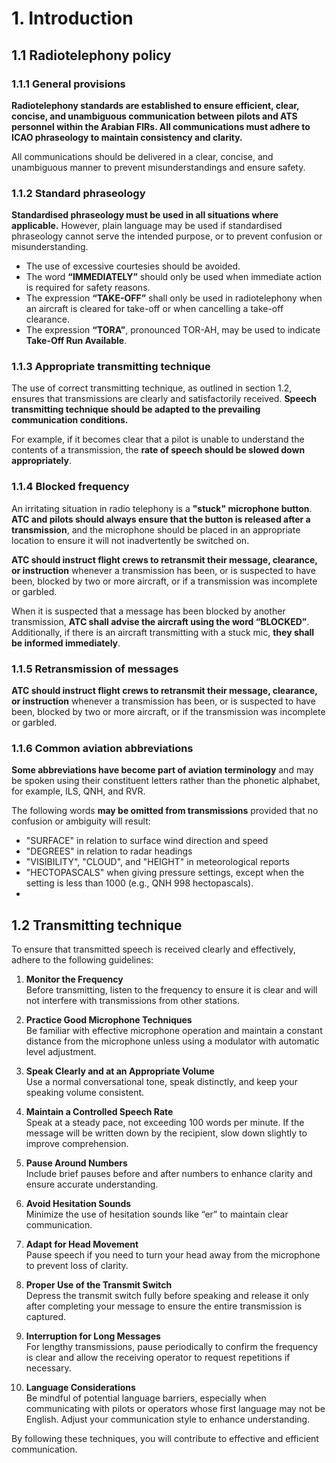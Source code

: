 # 1. Introduction
## 1.1 Radiotelephony policy
### 1.1.1 General provisions
**Radiotelephony standards are established to ensure efficient, clear, concise, and unambiguous communication between pilots and ATS personnel within the Arabian FIRs. All communications must adhere to ICAO phraseology to maintain consistency and clarity.**

All communications should be delivered in a clear, concise, and unambiguous manner to prevent misunderstandings and ensure safety.

### 1.1.2 Standard phraseology
**Standardised phraseology must be used in all situations where applicable.** However, plain language may be used if standardised phraseology cannot serve the intended purpose, or to prevent confusion or misunderstanding.

- The use of excessive courtesies should be avoided.
- The word **“IMMEDIATELY”** should only be used when immediate action is required for safety reasons.
- The expression **“TAKE-OFF”** shall only be used in radiotelephony when an aircraft is cleared for take-off or when cancelling a take-off clearance.
- The expression **“TORA”**, pronounced TOR-AH, may be used to indicate **Take-Off Run Available**.

### 1.1.3 Appropriate transmitting technique
The use of correct transmitting technique, as outlined in section 1.2, ensures that transmissions are clearly and satisfactorily received. **Speech transmitting technique should be adapted to the prevailing communication conditions.**

For example, if it becomes clear that a pilot is unable to understand the contents of a transmission, the **rate of speech should be slowed down appropriately**.

### 1.1.4 Blocked frequency
An irritating situation in radio telephony is a **"stuck" microphone button**. **ATC and pilots should always ensure that the button is released after a transmission**, and the microphone should be placed in an appropriate location to ensure it will not inadvertently be switched on.

**ATC should instruct flight crews to retransmit their message, clearance, or instruction** whenever a transmission has been, or is suspected to have been, blocked by two or more aircraft, or if a transmission was incomplete or garbled.

When it is suspected that a message has been blocked by another transmission, **ATC shall advise the aircraft using the word “BLOCKED”**. Additionally, if there is an aircraft transmitting with a stuck mic, **they shall be informed immediately**.

### 1.1.5 Retransmission of messages
**ATC should instruct flight crews to retransmit their message, clearance, or instruction** whenever a transmission has been, or is suspected to have been, blocked by two or more aircraft, or if the transmission was incomplete or garbled.

### 1.1.6 Common aviation abbreviations
**Some abbreviations have become part of aviation terminology** and may be spoken using their constituent letters rather than the phonetic alphabet, for example, ILS, QNH, and RVR.

The following words **may be omitted from transmissions** provided that no confusion or ambiguity will result:

- "SURFACE" in relation to surface wind direction and speed
- "DEGREES" in relation to radar headings
- "VISIBILITY", "CLOUD", and "HEIGHT" in meteorological reports
- "HECTOPASCALS" when giving pressure settings, except when the setting is less than 1000 (e.g., QNH 998 hectopascals).
- 
## 1.2 Transmitting technique
To ensure that transmitted speech is received clearly and effectively, adhere to the following guidelines:

1. **Monitor the Frequency**  
   Before transmitting, listen to the frequency to ensure it is clear and will not interfere with transmissions from other stations.

2. **Practice Good Microphone Techniques**  
   Be familiar with effective microphone operation and maintain a constant distance from the microphone unless using a modulator with automatic level adjustment.

3. **Speak Clearly and at an Appropriate Volume**  
   Use a normal conversational tone, speak distinctly, and keep your speaking volume consistent.

4. **Maintain a Controlled Speech Rate**  
   Speak at a steady pace, not exceeding 100 words per minute. If the message will be written down by the recipient, slow down slightly to improve comprehension.

5. **Pause Around Numbers**  
   Include brief pauses before and after numbers to enhance clarity and ensure accurate understanding.

6. **Avoid Hesitation Sounds**  
   Minimize the use of hesitation sounds like “er” to maintain clear communication.

7. **Adapt for Head Movement**  
   Pause speech if you need to turn your head away from the microphone to prevent loss of clarity.

8. **Proper Use of the Transmit Switch**  
   Depress the transmit switch fully before speaking and release it only after completing your message to ensure the entire transmission is captured.

9. **Interruption for Long Messages**  
   For lengthy transmissions, pause periodically to confirm the frequency is clear and allow the receiving operator to request repetitions if necessary.

10. **Language Considerations**  
    Be mindful of potential language barriers, especially when communicating with pilots or operators whose first language may not be English. Adjust your communication style to enhance understanding.

By following these techniques, you will contribute to effective and efficient communication.